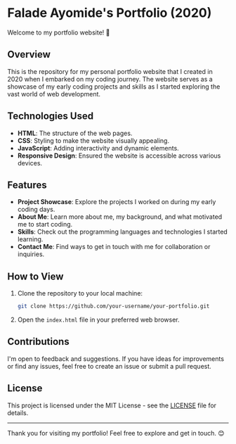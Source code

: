 # Falade Ayomide's Portfolio (2020)

Welcome to my portfolio website! 🚀

## Overview

This is the repository for my personal portfolio website that I created in 2020 when I embarked on my coding journey. The website serves as a showcase of my early coding projects and skills as I started exploring the vast world of web development.

## Technologies Used

- **HTML**: The structure of the web pages.
- **CSS**: Styling to make the website visually appealing.
- **JavaScript**: Adding interactivity and dynamic elements.
- **Responsive Design**: Ensured the website is accessible across various devices.

## Features

- **Project Showcase**: Explore the projects I worked on during my early coding days.
- **About Me**: Learn more about me, my background, and what motivated me to start coding.
- **Skills**: Check out the programming languages and technologies I started learning.
- **Contact Me**: Find ways to get in touch with me for collaboration or inquiries.

## How to View

1. Clone the repository to your local machine:

   ```bash
   git clone https://github.com/your-username/your-portfolio.git
   ```

2. Open the `index.html` file in your preferred web browser.

## Contributions

I'm open to feedback and suggestions. If you have ideas for improvements or find any issues, feel free to create an issue or submit a pull request.

## License

This project is licensed under the MIT License - see the [LICENSE](LICENSE) file for details.

---

Thank you for visiting my portfolio! Feel free to explore and get in touch. 😊